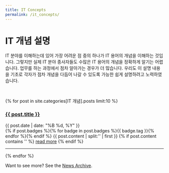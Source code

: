 ```yaml
---
title: IT Concepts
permalink: /it_concepts/
---
```


# IT 개념 설명

IT 분야를 이해하는데 있어 가장 어려운 점 중의 하나가 IT 용어의 개념을 이해하는 것입니다.
그렇지만 실제 IT 분야 종사자들도 수많은 IT 용어의 개념을 정확하게 알기는 어렵습니다. 업무를 하는 과정에서 점차 알아가는 경우가 더 많습니다.
우리도 이 설명 내용을 기초로 각자가 점차 개념을 다듬어 나갈 수 있도록 가능한 쉽게 설명하려고 노력하였습니다.

<br>

{% for post in site.categories[IT 개념].posts limit:10 %}
   <div class="post-preview">
   <h3> <a href="{{ site.baseurl }}{{ post.url }}"><b>{{ post.title }}</b></a> </h3>
   <span class="post-date">{{ post.date | date: "%B %d, %Y" }}</span><br>
   {% if post.badges %}{% for badge in post.badges %}<span class="badge badge-{{ badge.type }}">{{ badge.tag }}</span>{% endfor %}{% endif %}
   {{ post.content | split:'<!--more-->' | first }}
   {% if post.content contains '<!--more-->' %}
      <a href="{{ site.baseurl }}{{ post.url }}">read more</a>
   {% endif %}
   <hr>
{% endfor %}

Want to see more? See the <a href="{{ site.baseurl }}/archive/">News Archive</a>.
